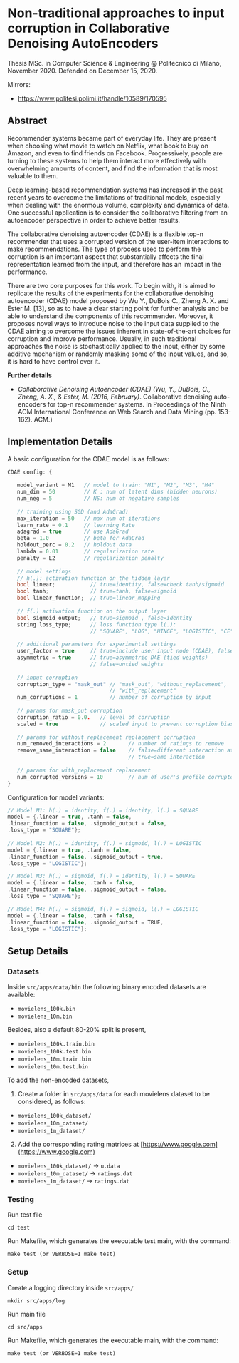 # Non-traditional approaches to input corruption in Collaborative Denoising AutoEncoders

Thesis MSc. in Computer Science & Engineering @ Politecnico di Milano, November 2020. Defended on December 15, 2020.

Mirrors:
- https://www.politesi.polimi.it/handle/10589/170595

## Abstract 
Recommender systems became part of everyday life. They are present when choosing what movie to watch on Netflix, what book to buy on Amazon, and even to find friends on Facebook. Progressively, people are turning to these systems to help them interact more effectively with overwhelming amounts of content, and find the information that is most valuable to them.

Deep learning-based recommendation systems has increased in the past recent years to overcome the limitations of traditional models, especially when dealing with the enormous volume, complexity and dynamics of data. One successful application is to consider the collaborative filtering from an autoencoder perspective in order to achieve better results.

The collaborative denoising autoencoder (CDAE) is a flexible top-n recommender that uses a corrupted version of the user-item interactions to make recommendations. The type of process used to perform the corruption is an important aspect that substantially affects the final representation learned from the input, and therefore has an impact in the performance.

There are two core purposes for this work. To begin with, it is aimed to replicate the results of the experiments for the collaborative denoising autoencoder (CDAE) model proposed by Wu Y., DuBois C., Zheng A. X. and Ester M. [13], so as to have a clear starting point for further analysis and be able to understand the components of this recommender. Moreover, it proposes novel ways to introduce noise to the input data supplied to the CDAE aiming to overcome the issues inherent in state-of-the-art choices for corruption and improve performance. Usually, in such traditional approaches the noise is stochastically applied to the input, either by some additive mechanism or randomly masking some of the input values, and so, it is hard to have control over it.

**Further details**
 - *Collaborative Denoising Autoencoder (CDAE) (Wu, Y., DuBois, C.,
   Zheng, A. X., & Ester, M. (2016, February)*. Collaborative denoising auto-encoders for top-n recommender systems. In Proceedings of the Ninth ACM International Conference on Web Search and Data Mining (pp. 153-162). ACM.)
   
## Implementation Details

A basic configuration for the CDAE model is as follows:

```c
CDAE config: {
   
   model_variant = M1   // model to train: "M1", "M2", "M3", "M4"
   num_dim = 50         // K : num of latent dims (hidden neurons)
   num_neg = 5          // NS: num of negative samples
   
   // training using SGD (and AdaGrad)
   max_iteration = 50   // max num of iterations
   learn_rate = 0.1     // learning Rate
   adagrad = true       // use AdaGrad
   beta = 1.0           // beta for AdaGrad
   holdout_perc = 0.2   // holdout data
   lambda = 0.01        // regularization rate
   penalty = L2         // regularization penalty
   
   // model settings
   // h(.): activation function on the hidden layer
   bool linear;           // true=identity, false=check tanh/sigmoid
   bool tanh;             // true=tanh, false=sigmoid
   bool linear_function;  // true=linear_mapping
   
   // f(.) activation function on the output layer
   bool sigmoid_output;   // true=sigmoid , false=identity
   string loss_type;      // loss function type l(.):
                          // "SQUARE", "LOG", "HINGE", "LOGISTIC", "CE"
   
   // additional parameters for experimental settings
   user_factor = true     // true=include user input node (CDAE), false=DAE
   asymmetric = true      // true=asymmetric DAE (tied weights)
                          // false=untied weights
   
   // input corruption
   corruption_type = "mask_out" // "mask_out", "without_replacement",
                                // "with_replacement"
   num_corruptions = 1          // number of corruption by input
   
   // params for mask_out corruption
   corruption_ratio = 0.0.   // level of corruption
   scaled = true             // scaled input to prevent corruption bias
   
   // params for without_replacement replacement corruption
   num_removed_interactions = 2       // number of ratings to remove
   remove_same_interaction = false    // false=different interaction at each iteration
                                      // true=same interaction
   
   // params for with_replacement replacement
   num_corrupted_versions = 10        // num of user's profile corrupted replicas
}
```

Configuration for model variants:

```c
// Model M1: h(.) = identity, f(.) = identity, l(.) = SQUARE
model = {.linear = true, .tanh = false,
.linear_function = false, .sigmoid_output = false,
.loss_type = "SQUARE"};
 
// Model M2: h(.) = identity, f(.) = sigmoid, l(.) = LOGISTIC
model = {.linear = true, .tanh = false,
.linear_function = false, .sigmoid_output = true,
.loss_type = "LOGISTIC"};

// Model M3: h(.) = sigmoid, f(.) = identity, l(.) = SQUARE
model = {.linear = false, .tanh = false,
.linear_function = false, .sigmoid_output = false,
.loss_type = "SQUARE"};

// Model M4: h(.) = sigmoid, f(.) = sigmoid, l(.) = LOGISTIC
model = {.linear = false, .tanh = false,
.linear_function = false, .sigmoid_output = TRUE,
.loss_type = "LOGISTIC"};

```

## Setup Details

### Datasets

Inside `src/apps/data/bin` the following binary encoded datasets are available:

 * `movielens_100k.bin`
 * `movielens_10m.bin`

Besides, also a default 80-20% split is present,

 * `movielens_100k.train.bin` 
 * `movielens_100k.test.bin`
 * `movielens_10m.train.bin` 
 * `movielens_10m.test.bin`

To add the non-encoded datasets, 

1. Create a folder in `src/apps/data` for each movielens dataset to be considered, as follows:

 * `movielens_100k_dataset/`
 * `movielens_10m_dataset/`
 * `movielens_1m_dataset/`

 2. Add the corresponding rating matrices at [https://www.google.com](https://www.google.com)

 * `movielens_100k_dataset/` -> `u.data`
 * `movielens_10m_dataset/` -> `ratings.dat`
 * `movielens_1m_dataset/` -> `ratings.dat`


### Testing

Run test file

    cd test 
      
Run Makefile, which generates the executable test main, with the command:

    make test (or VERBOSE=1 make test)
    
### Setup

Create a logging directory inside `src/apps/`

    mkdir src/apps/log

Run main file

    cd src/apps 
      
Run Makefile, which generates the executable main, with the command:

    make test (or VERBOSE=1 make test)
   

